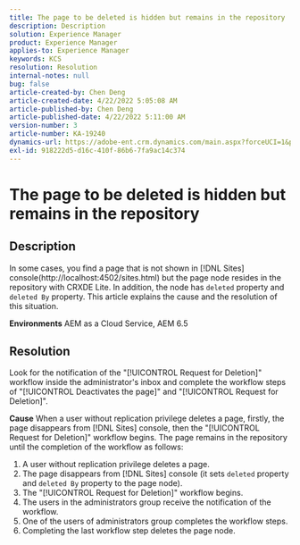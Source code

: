 ```yaml
---
title: The page to be deleted is hidden but remains in the repository
description: Description
solution: Experience Manager
product: Experience Manager
applies-to: Experience Manager
keywords: KCS
resolution: Resolution
internal-notes: null
bug: false
article-created-by: Chen Deng
article-created-date: 4/22/2022 5:05:08 AM
article-published-by: Chen Deng
article-published-date: 4/22/2022 5:11:00 AM
version-number: 3
article-number: KA-19240
dynamics-url: https://adobe-ent.crm.dynamics.com/main.aspx?forceUCI=1&pagetype=entityrecord&etn=knowledgearticle&id=bbe225c1-f9c1-ec11-983e-0022480ab5d0
exl-id: 918222d5-d16c-410f-86b6-7fa9ac14c374
---
```

# The page to be deleted is hidden but remains in the repository

## Description


In some cases, you find a page that is not shown in [!DNL Sites] console(http://localhost:4502/sites.html) but the page node resides in the repository with CRXDE Lite. In addition, the node has `deleted` property and `deleted By` property. This article explains the cause and the resolution of this situation.

<b>Environments</b>
AEM as a Cloud Service, AEM 6.5


## Resolution


Look for the notification of the "[!UICONTROL Request for Deletion]" workflow inside the administrator's inbox and complete the workflow steps of "[!UICONTROL Deactivates the page]" and "[!UICONTROL Request for Deletion]".

<b>Cause</b>
When a user without replication privilege deletes a page, firstly, the page disappears from [!DNL Sites] console, then the "[!UICONTROL Request for Deletion]" workflow begins. The page remains in the repository until the completion of the workflow as follows:
1. A user without replication privilege deletes a page.
2. The page disappears from [!DNL Sites] console (it sets `deleted` property and `deleted By` property to the page node).
3. The "[!UICONTROL Request for Deletion]" workflow begins.
4. The users in the administrators group receive the notification of the workflow.
5. One of the users of administrators group completes the workflow steps.
6. Completing the last workflow step deletes the page node.
